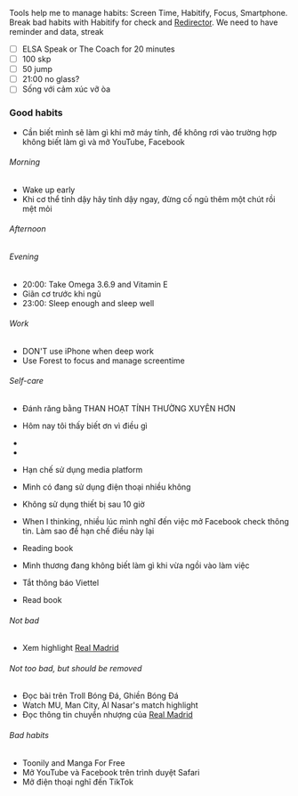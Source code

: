 Tools help me to manage habits: Screen Time, Habitify, Focus, Smartphone. Break bad habits with Habitify for check and [Redirector](https://chromewebstore.google.com/detail/redirector/ocgpenflpmgnfapjedencafcfakcekcd). We need to have reminder and data, streak

- [ ] ELSA Speak or The Coach for 20 minutes
- [ ] 100 skp
- [ ] 50 jump
- [ ] 21:00 no glass?
- [ ] Sống với cảm xúc vỡ òa

### Good habits

- Cần biết mình sẽ làm gì khi mở máy tính, để không rơi vào trường hợp không biết làm gì và mở YouTube, Facebook

###### Morning

- Wake up early
- Khi cơ thể tỉnh dậy hãy tỉnh dậy ngay,  đừng cố ngủ thêm một chút rồi mệt mỏi

###### Afternoon

###### Evening

- 20:00: Take Omega 3.6.9 and Vitamin E
- Giãn cơ trước khi ngủ
- 23:00: Sleep enough and sleep well

###### Work

- DON'T use iPhone when deep work
- Use Forest to focus and manage screentime

###### Self-care

- Đánh răng bằng THAN HOẠT TÍNH THƯỜNG XUYÊN HƠN
- Hôm nay tôi thấy biết ơn vì điều gì
- 
- 
- Hạn chế sử dụng media platform
- Mình có đang sử dụng điện thoại nhiều không
- Không sử dụng thiết bị sau 10 giờ
- When I thinking, nhiều lúc mình nghĩ đến việc mở Facebook check thông tin. Làm sao để hạn chế điều này lại




- Reading book
- Mình thương đang không biết làm gì khi vừa ngồi vào làm việc
- Tắt thông báo Viettel
- Read book

###### Not bad

- Xem highlight [Real Madrid](Real%20Madrid.md) 

###### Not too bad, but should be removed

- Đọc bài trên Troll Bóng Đá, Ghiền Bóng Đá
- Watch MU, Man City, Al Nasar's match highlight
- Đọc thông tin chuyển nhượng của [Real Madrid](Real%20Madrid.md) 

###### Bad habits

- Toonily and Manga For Free
- Mở YouTube và Facebook trên trình duyệt Safari
- Mở điện thoại nghĩ đến TikTok